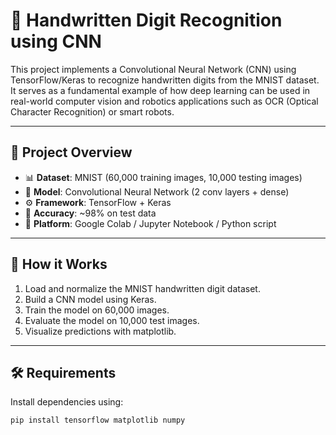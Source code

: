 # 🧠 Handwritten Digit Recognition using CNN

This project implements a Convolutional Neural Network (CNN) using TensorFlow/Keras to recognize handwritten digits from the MNIST dataset. It serves as a fundamental example of how deep learning can be used in real-world computer vision and robotics applications such as OCR (Optical Character Recognition) or smart robots.

---

## 📌 Project Overview

- 📊 **Dataset**: MNIST (60,000 training images, 10,000 testing images)
- 🧠 **Model**: Convolutional Neural Network (2 conv layers + dense)
- ⚙️ **Framework**: TensorFlow + Keras
- 🎯 **Accuracy**: ~98% on test data
- 📁 **Platform**: Google Colab / Jupyter Notebook / Python script

---

## 🚀 How it Works

1. Load and normalize the MNIST handwritten digit dataset.
2. Build a CNN model using Keras.
3. Train the model on 60,000 images.
4. Evaluate the model on 10,000 test images.
5. Visualize predictions with matplotlib.

---

## 🛠️ Requirements

Install dependencies using:

```bash
pip install tensorflow matplotlib numpy
